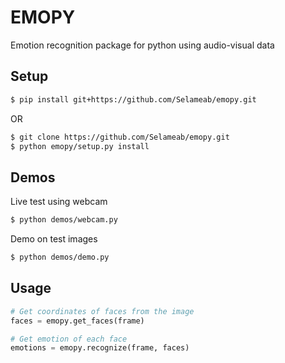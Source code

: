 **EMOPY** 
=========

Emotion recognition package for python using audio-visual data

Setup
-----
```sh
$ pip install git+https://github.com/Selameab/emopy.git
```

OR

```sh
$ git clone https://github.com/Selameab/emopy.git
$ python emopy/setup.py install
```

Demos
-----
Live test using webcam
```sh
$ python demos/webcam.py
```

Demo on test images 
```sh
$ python demos/demo.py
```

Usage
-----
```python
# Get coordinates of faces from the image
faces = emopy.get_faces(frame)

# Get emotion of each face
emotions = emopy.recognize(frame, faces)
```
